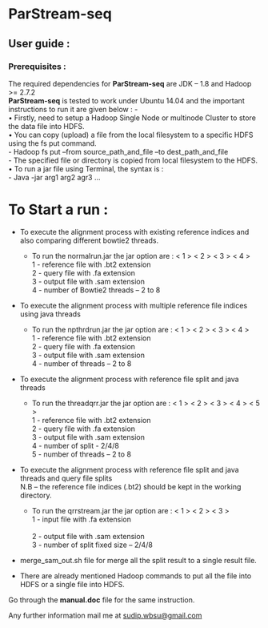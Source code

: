# ParStream-seq 
## User guide :

### Prerequisites :

The required dependencies for **ParStream-seq** are JDK – 1.8 and Hadoop >= 2.7.2 <br/>
**ParStream-seq** is tested to work under Ubuntu 14.04 and the important instructions to run it  are given below : - <br/>
    • Firstly, need to setup a Hadoop Single Node or multinode Cluster to store the data file into HDFS. <br/>
    • You can copy (upload) a file from the local filesystem to a specific HDFS using the fs put command. <br/>
	- Hadoop fs put –from source_path_and_file –to dest_path_and_file <br/>
		- The specified file or directory is copied from local filesystem to the HDFS. <br/>
    • To run a jar file using Terminal, the syntax is :  <br/>
		- Java -jar <jar filename.jar> arg1 arg2 agr3 ... <br/>

# To Start a run : <br/>
* To execute the alignment process with existing reference indices and also comparing different bowtie2 threads. <br/>
	* To run the normalrun.jar the jar option are : < 1 > < 2 > < 3 > < 4 > <br/>
		1 -	reference file with .bt2 extension <br/>
		2 -	query file with .fa extension  <br/>
		3 -	output file with .sam extension  <br/>
		4 -	number of Bowtie2 threads  – 2 to 8  <br/>

 * To execute the alignment process with multiple reference file indices using java threads <br/>
	* To run the npthrdrun.jar the jar option are : < 1 > < 2 > < 3 > < 4 > <br/>
		1 -	reference file with .bt2 extension <br/>
		2 -	query file with .fa extension <br/>
		3 -	output file with .sam extension <br/>
		4 -	number of threads  – 2 to 8 <br/>

* To execute the alignment process with reference file split and java threads <br/>
	* To run the threadqrr.jar the jar option are : < 1 > < 2 > < 3 > < 4 > < 5 > <br/>
		1 -	reference file with .bt2 extension <br/>
		2 -	query file with .fa extension <br/>
		3 -	output file with .sam extension <br/>
		4 -	number of split	- 2/4/8 <br/>
		5 -	number of threads – 2 to 8 <br/>

* To execute the alignment process with reference file split and java threads and query file splits <br/>
	N.B – the reference file indices (.bt2) should be kept in the working directory. <br/>
	* To run the qrrstream.jar the jar option are : < 1 > < 2 > < 3 >  <br/>
		1 -	input file with .fa extension <br/>			    
		2 -	output file with .sam extension <br/>
		3 -	number of split fixed size – 2/4/8 <br/>

* merge_sam_out.sh file for merge all the split result to a single result file. <br/>
* There are already mentioned Hadoop commands to put all the file into HDFS or a single file into HDFS. <br/>

Go through the **manual.doc** file for the same instruction.<br/>


Any further information mail me at sudip.wbsu@gmail.com


